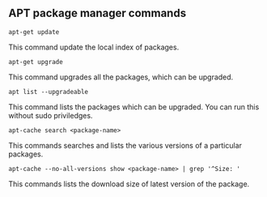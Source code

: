 ## APT package manager commands

```
apt-get update
```
This command update the local index of packages.

```
apt-get upgrade
```
This command upgrades all the packages, which can be upgraded.

```
apt list --upgradeable
```
This command lists the packages which can be upgraded. You can run this without sudo priviledges.

```
apt-cache search <package-name>
```
This commands searches and lists the various versions of a particular packages.

```
apt-cache --no-all-versions show <package-name> | grep '^Size: '
```
This commands lists the download size of latest version of the package.

